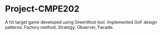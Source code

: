 Project-CMPE202
===============

A hit target game developed using Greentfoot tool. Implemented GoF design patterns: Factory method, Strategy, Observer, Facade.
